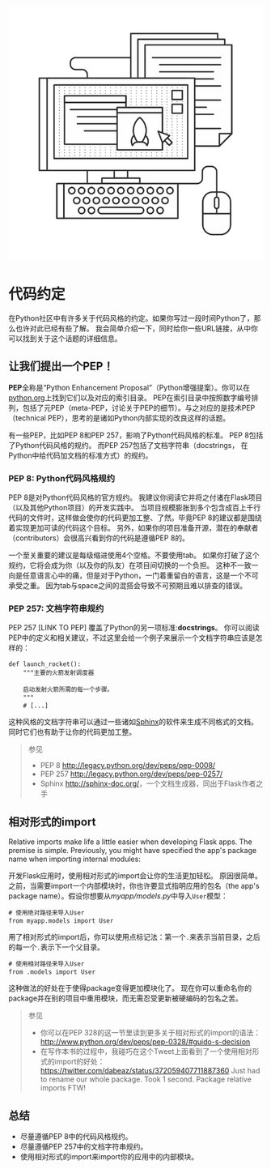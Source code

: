 ![Coding conventions](images/2.png)

# 代码约定

在Python社区中有许多关于代码风格的约定。如果你写过一段时间Python了，那么也许对此已经有些了解。
我会简单介绍一下，同时给你一些URL链接，从中你可以找到关于这个话题的详细信息。

## 让我们提出一个PEP！

**PEP**全称是“Python Enhancement Proposal”（Python增强提案）。你可以在[python.org](http://www.python.org/dev/peps/)上找到它们以及对应的索引目录。
PEP在索引目录中按照数字编号排列，包括了元PEP（meta-PEP，讨论关于PEP的细节）。与之对应的是技术PEP（technical PEP），思考的是诸如Python内部实现的改良这样的话题。

有一些PEP，比如PEP 8和PEP 257，影响了Python代码风格的标准。
PEP 8包括了Python代码风格的规约。
而PEP 257包括了文档字符串（docstrings， 在Python中给代码加文档的标准方式）的规约。

### PEP 8: Python代码风格规约

PEP 8是对Python代码风格的官方规约。
我建议你阅读它并将之付诸在Flask项目（以及其他Python项目）的开发实践中。
当项目规模膨胀到多个包含成百上千行代码的文件时，这样做会使你的代码更加工整、了然。毕竟PEP 8的建议都是围绕着实现更加可读的代码这个目标。
另外，如果你的项目准备开源，潜在的奉献者（contributors）会很高兴看到你的代码是遵循PEP 8的。

一个至关重要的建议是每级缩进使用4个空格。不要使用tab。
如果你打破了这个规约，它将会成为你（以及你的队友）在项目间切换的一个负担。
这种不一致一向是任意语言心中的痛，但是对于Python，一门着重留白的语言，这是一个不可承受之重。
因为tab与space之间的混搭会导致不可预期且难以排查的错误。

### PEP 257: 文档字符串规约

PEP 257 [LINK TO PEP] 覆盖了Python的另一项标准:**docstrings**。
你可以阅读PEP中的定义和相关建议，不过这里会给一个例子来展示一个文档字符串应该是怎样的：

```
def launch_rocket():
    """主要的火箭发射调度器

    启动发射火箭所需的每一个步骤。
    """
    # [...]
```

这种风格的文档字符串可以通过一些诸如[Sphinx](http://sphinx-doc.org/)的软件来生成不同格式的文档。
同时它们也有助于让你的代码更加工整。

> 参见
> * PEP 8 <http://legacy.python.org/dev/peps/pep-0008/>
> * PEP 257 <http://legacy.python.org/dev/peps/pep-0257/>
> * Sphinx <http://sphinx-doc.org/>，一个文档生成器，同出于Flask作者之手

## 相对形式的import

Relative imports make life a little easier when developing Flask apps. The premise is simple. Previously, you might have specified the app's package name when importing internal modules:

开发Flask应用时，使用相对形式的import会让你的生活更加轻松。
原因很简单。之前，当需要import一个内部模块时，你也许要显式指明应用的包名（the app's package name）。假设你想要从*myapp/models.py*中导入`User`模型：

```
# 使用绝对路径来导入User
from myapp.models import User
```

用了相对形式的import后，你可以使用点标记法：第一个`.`来表示当前目录，之后的每一个`.`表示下一个父目录。

```
# 使用相对路径来导入User
from .models import User
```

这种做法的好处在于使得package变得更加模块化了。
现在你可以重命名你的package并在别的项目中重用模块，而无需忍受更新被硬编码的包名之苦。

> 参见
> * 你可以在PEP 328的这一节里读到更多关于相对形式的import的语法： http://www.python.org/dev/peps/pep-0328/#guido-s-decision
> * 在写作本书的过程中，我碰巧在这个Tweet上面看到了一个使用相对形式的import的好处： 
> <https://twitter.com/dabeaz/status/372059407711887360>
> Just had to rename our whole package. Took 1 second. Package relative imports FTW!  

## 总结

* 尽量遵循PEP 8中的代码风格规约。
* 尽量遵循PEP 257中的文档字符串规约。
* 使用相对形式的import来import你的应用中的内部模块。
